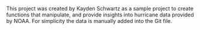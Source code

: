 This project was created by Kayden Schwartz as a sample project to create functions that manipulate, and provide insights into hurricane data provided by NOAA. For simplicity the data is manually added into the Git file.
